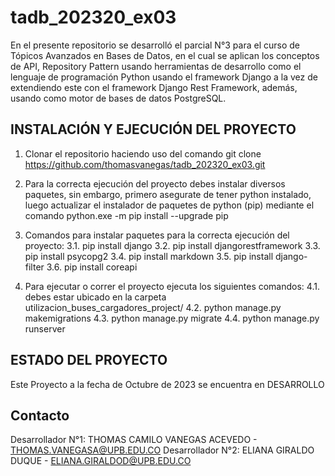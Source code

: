 # tadb_202320_ex03
En el presente repositorio se desarrolló el parcial N°3 para el curso de Tópicos Avanzados en Bases de Datos, en el cual se aplican los conceptos de API, Repository Pattern usando herramientas de desarrollo como el lenguaje de programación Python usando el framework Django a la vez de extendiendo este con el framework Django Rest Framework, además, usando como motor de bases de datos PostgreSQL.

## INSTALACIÓN Y EJECUCIÓN DEL PROYECTO
1. Clonar el repositorio haciendo uso del comando 
git clone https://github.com/thomasvanegas/tadb_202320_ex03.git

2. Para la correcta ejecución del proyecto debes instalar diversos paquetes, sin embargo, primero
asegurate de tener python instalado, luego actualizar el instalador de paquetes de python (pip) mediante
el comando python.exe -m pip install --upgrade pip

3. Comandos para instalar paquetes para la correcta ejecución del proyecto:
    3.1. pip install django
    3.2. pip install djangorestframework
    3.3. pip install psycopg2
    3.4. pip install markdown
    3.5. pip install django-filter
    3.6. pip install coreapi

4. Para ejecutar o correr el proyecto ejecuta los siguientes comandos:
    4.1. debes estar ubicado en la carpeta utilizacion_buses_cargadores_project/
    4.2. python manage.py makemigrations
    4.3. python manage.py migrate
    4.4. python manage.py runserver

## ESTADO DEL PROYECTO
Este Proyecto a la fecha de Octubre de 2023 se encuentra en DESARROLLO

## Contacto

Desarrollador N°1: THOMAS CAMILO VANEGAS ACEVEDO - THOMAS.VANEGASA@UPB.EDU.CO
Desarrollador N°2: ELIANA GIRALDO DUQUE - ELIANA.GIRALDOD@UPB.EDU.CO

